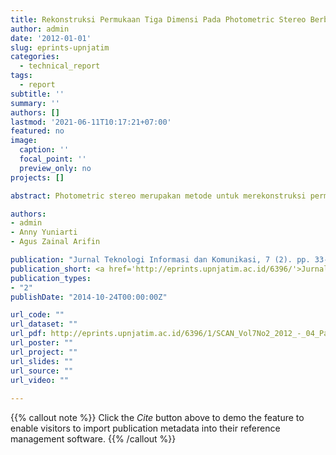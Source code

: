 ```yaml
---
title: Rekonstruksi Permukaan Tiga Dimensi Pada Photometric Stereo Berbasis Jaringan Syaraf
author: admin
date: '2012-01-01'
slug: eprints-upnjatim
categories:
  - technical_report
tags:
  - report
subtitle: ''
summary: ''
authors: []
lastmod: '2021-06-11T10:17:21+07:00'
featured: no
image:
  caption: ''
  focal_point: ''
  preview_only: no
projects: []

abstract: Photometric stereo merupakan metode untuk merekonstruksi permukaan 3 (tiga) dimensi suatu objek. Photometric stereo menggunakan tiga citra objek yang sama, dengan posisi pencahayaan yang berbeda. Namun, photometric stereo juga membutuhkan posisi sumber cahaya yang diketahui secara akurat. Dalam makalah ini digunakan jaringan syaraf untuk melakukan proses photometric stereo terhadap tiga citra dengan hanya mengandalkan nilai intensitas citra tanpa posisi sumber cahaya yang diketahui. Komputasi dilakukan pada tiap-tiap piksel secara independen dengan menggunakan model permukaan Lambertian. Jaringan syaraf ini akan mengekstraksi informasi surface normal objek yang diperoleh pada bobot jaringan syaraf. Informasi surface normal ini kemudian diproses dengan metode enforcing integrability untuk mendapatkan bentuk permukaan 3D objek. 

authors:
- admin
- Anny Yuniarti
- Agus Zainal Arifin

publication: "Jurnal Teknologi Informasi dan Komunikasi, 7 (2). pp. 33-40. ISSN 1978-0087" 
publication_short: <a href='http://eprints.upnjatim.ac.id/6396/'>Jurnal Teknologi Informasi dan Komunikasi</a>
publication_types:
- "2"
publishDate: "2014-10-24T00:00:00Z"

url_code: ""
url_dataset: ""
url_pdf: http://eprints.upnjatim.ac.id/6396/1/SCAN_Vol7No2_2012_-_04_Paper_5_-_Anny.pdf
url_poster: ""
url_project: ""
url_slides: ""
url_source: ""
url_video: ""
 
---
```


{{% callout note %}}
Click the *Cite* button above to demo the feature to enable visitors to import publication metadata into their reference management software.
{{% /callout %}}